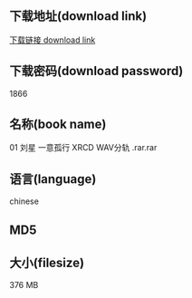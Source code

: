 ## 下载地址(download link)
[下载链接 download link](https://voluble-croquembouche-d321dc.netlify.app/?s=01+%E5%88%98%E6%98%9F+%E4%B8%80%E6%84%8F%E5%AD%A4%E8%A1%8C+XRCD+WAV%E5%88%86%E8%BD%A8+.rar)

## 下载密码(download password)
1866

## 名称(book name)
01 刘星 一意孤行 XRCD WAV分轨 .rar.rar

## 语言(language)
chinese

## MD5


## 大小(filesize)
376 MB
